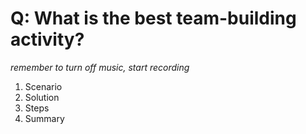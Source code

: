# Q: What is the best team-building activity?

*remember to turn off music, start recording*

1. Scenario
2. Solution
3. Steps
4. Summary

